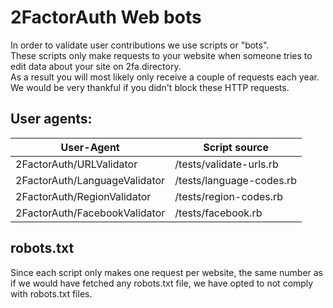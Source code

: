 # 2FactorAuth Web bots

In order to validate user contributions we use scripts or "bots".  
These scripts only make requests to your website when someone tries to edit data about your site on 2fa.directory.   
As a result you will most likely only receive a couple of requests each year. We would be very thankful if you didn't block these HTTP requests.

## User agents:

|User-Agent|Script source|
|----------|-------------|
|2FactorAuth/URLValidator|/tests/validate-urls.rb|
|2FactorAuth/LanguageValidator|/tests/language-codes.rb|
|2FactorAuth/RegionValidator|/tests/region-codes.rb|
|2FactorAuth/FacebookValidator|/tests/facebook.rb|

## robots.txt

Since each script only makes one request per website, the same number as if we would have fetched any robots.txt file, we have opted to not comply with robots.txt files.
